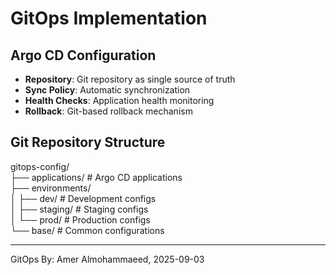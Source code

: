 # GitOps Implementation

## Argo CD Configuration
- **Repository**: Git repository as single source of truth  
- **Sync Policy**: Automatic synchronization  
- **Health Checks**: Application health monitoring  
- **Rollback**: Git-based rollback mechanism  

## Git Repository Structure
gitops-config/  
├── applications/               # Argo CD applications  
├── environments/  
│   ├── dev/                   # Development configs  
│   ├── staging/               # Staging configs  
│   └── prod/                  # Production configs  
└── base/                      # Common configurations  

---
GitOps By: Amer Almohammaeed, 2025-09-03
